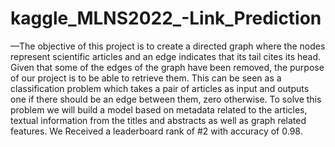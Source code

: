 # kaggle_MLNS2022_-Link_Prediction
—The objective of this project is to create a directed graph where
the nodes represent scientific articles and an edge indicates that
its tail cites its head. Given that some of the edges of the graph
have been removed, the purpose of our project is to be able to
retrieve them. This can be seen as a classification problem which
takes a pair of articles as input and outputs one if there should
be an edge between them, zero otherwise. To solve this problem
we will build a model based on metadata related to the articles,
textual information from the titles and abstracts as well as graph
related features.
We Received a leaderboard rank of #2 with accuracy of 0.98.
